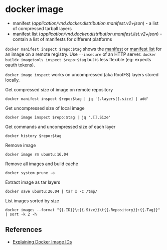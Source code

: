 # docker image

- manifest (_application/vnd.docker.distribution.manifest.v2+json_) - a list of compressed tarball layers
- manifest list (_application/vnd.docker.distribution.manifest.list.v2+json_) - contain a list of manifests for different platforms

`docker manifest inspect $repo:$tag` shows the [manifest](https://docs.docker.com/engine/reference/commandline/manifest/#manifest-inspect) or [manifest list](https://docs.docker.com/engine/reference/commandline/manifest/#inspect-a-manifest-list) for an image on a remote registry. Use `--insecure` of an HTTP server. `docker buildx imagetools inspect $repo:$tag` but is less flexible (eg: expects oauth tokens).

`docker image inspect` works on uncompressed (aka RootFS) layers stored locally.

Get compressed size of image on remote repository

```shell
docker manifest inspect $repo:$tag | jq '[.layers[].size] | add'
```

Get uncompressed size of local image

```shell
docker image inspect $repo:$tag | jq '.[].Size'
```

Get commands and uncompressed size of each layer

```shell
docker history $repo:$tag
```

Remove image

```
docker image rm ubuntu:16.04
```

Remove all images and build cache

```
docker system prune -a
```

Extract image as tar layers

```
docker save ubuntu:20.04 | tar x -C /tmp/
```

List images sorted by size

```
docker images --format "{{.ID}}\t{{.Size}}\t{{.Repository}}:{{.Tag}}" | sort -k 2 -h
```

## References

- [Explaining Docker Image IDs](https://windsock.io/explaining-docker-image-ids/)
